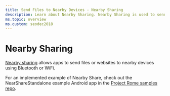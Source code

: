 ```yaml
---
title: Send Files to Nearby Devices - Nearby Sharing
description: Learn about Nearby Sharing. Nearby Sharing is used to send files or websites to nearby devices using Bluetooth or WiFi.
ms.topic: overview
ms.custom: seodec2018
---
```


# Nearby Sharing

[Nearby sharing](https://blogs.windows.com/windowsexperience/2018/06/18/windows-10-tip-how-to-start-using-nearby-sharing-with-the-windows-10-april-2018-update/#SpPj2lqAq22UdMVS.97) allows apps to send files or websites to nearby devices using Bluetooth or WiFi.

For an implemented example of Nearby Share, check out the NearShareStandalone example Android app in the [Project Rome samples repo](https://github.com/Microsoft/project-rome).

